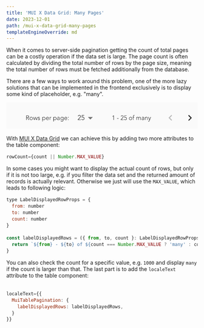 ```yaml
---
title: 'MUI X Data Grid: Many Pages'
date: 2023-12-01
path: /mui-x-data-grid-many-pages
templateEngineOverride: md
---
```


When it comes to server-side pagination getting the count of total pages can be a costly operation if the data set is large. The page count is often calculated by dividing the total number of rows by the page size, meaning the total number of rows must be fetched additionally from the database.

There are a few ways to work around this problem, one of the more lazy solutions that can be implemented in the frontend exclusively is to display some kind of placeholder, e.g. "many".

![MUI X Pagination](images/mui-datagrid-many.png)

With [MUI X Data Grid](https://mui.com/x/react-data-grid/) we can achieve this by adding two more attributes to the table component:

```jsx
rowCount={count || Number.MAX_VALUE}
```

In some cases you might want to display the actual count of rows, but only if it is not too large, e.g. if you filter the data set and the returned amount of records is actually relevant. Otherwise we just will use the `MAX_VALUE`, which leads to following logic:

```jsx
type LabelDisplayedRowProps = {
  from: number
  to: number
  count: number
}

const labelDisplayedRows = ({ from, to, count }: LabelDisplayedRowProps) => {
  return `${from} - ${to} of ${count === Number.MAX_VALUE ? 'many' : count}`
}
```

You can also check the count for a specific value, e.g. `1000` and display `many` if the count is larger than that. The last part is to add the `localeText` attribute to the table component:

```jsx

localeText={{
  MuiTablePagination: {
    labelDisplayedRows: labelDisplayedRows,
  }
}}
```
